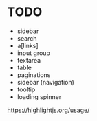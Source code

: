 # TODO

- sidebar
- search
- a[links]
- input group
- textarea
- table
- paginations
- sidebar (navigation)
- tooltip
- loading spinner

https://highlightjs.org/usage/
